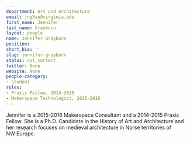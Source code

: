 ```yaml
---
department: Art and Architecture
email: jng3au@virginia.edu
first_name: Jennifer
last_name: Grayburn
layout: people
name: Jennifer Grayburn
position:
short_bio: ''
slug: jennifer-grayburn
status: not_current
twitter: None
website: None
people-category:
- student
roles:
- Praxis Fellow, 2014–2015
- Makerspace Technologist, 2015-2016
---
```


Jennifer is a 2015-2016 Makerspace Consultant and a 2014-2015 Praxis Fellow. She is a Ph.D. Candidate in the History of Art and Architecture and her research focuses on medieval architecture in Norse territories of NW Europe.
